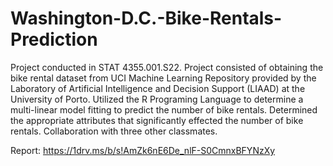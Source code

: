 # Washington-D.C.-Bike-Rentals-Prediction
Project conducted in STAT 4355.001.S22. Project consisted of obtaining the bike rental dataset from UCI Machine Learning Repository provided by the Laboratory of Artificial Intelligence and Decision Support (LIAAD) at the University of Porto. Utilized the R Programing Language to determine a multi-linear model fitting to predict the number of bike rentals. Determined the appropriate attributes that significantly effected the number of bike rentals. Collaboration with three other classmates.

Report: https://1drv.ms/b/s!AmZk6nE6De_nlF-S0CmnxBFYNzXy


